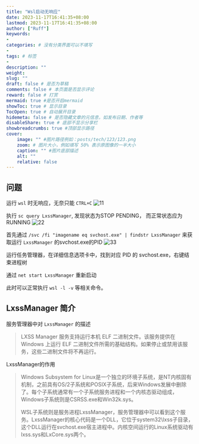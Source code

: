 ```yaml
---
title: "Wsl启动无响应"
date: 2023-11-17T16:41:35+08:00
lastmod: 2023-11-17T16:41:35+08:00
author: ["Ruff"]
keywords: 
- 
categories: # 没有分类界面可以不填写
- 
tags: # 标签
- 
description: ""
weight:
slug: ""
draft: false # 是否为草稿
comments: false # 本页面是否显示评论
reward: false # 打赏
mermaid: true #是否开启mermaid
showToc: true # 显示目录
TocOpen: true # 自动展开目录
hidemeta: false # 是否隐藏文章的元信息，如发布日期、作者等
disableShare: true # 底部不显示分享栏
showbreadcrumbs: true #顶部显示路径
cover:
    image: "" #图片路径例如：posts/tech/123/123.png
    zoom: # 图片大小，例如填写 50% 表示原图像的一半大小
    caption: "" #图片底部描述
    alt: ""
    relative: false
---
```


## 问题

运行 `wsl` 时无响应，无奈只能 `CTRL+C`
![11](wsl.png)

执行 `sc query LxssManager`, 发现状态为STOP PENDING， 而正常状态应为 RUNNING
![22](query.png)

首先通过 `/svc /fi "imagename eq svchost.exe" | findstr LxssManager` 来获取运行 `LxssManager` 的svchost.exe的PID
![33](pid.png)

运行任务管理器，在详细信息选项卡中，找到对应 PID 的 svchost.exe，右键结束进程树

通过 `net start LxssManager` 重新启动

此时可以正常执行 `wsl -l -v` 等相关命令。

## LxssManager 简介

服务管理器中对 `LxssManager` 的描述
> LXSS Manager 服务支持运行本机 ELF 二进制文件。该服务提供在 Windows 上运行 ELF 二进制文件所需的基础结构。如果停止或禁用该服务，这些二进制文件将不再运行。

LxssManager的作用
>Windows Subsystem for Linux是一个独立的环境子系统，是NT内核固有机制，之前具有OS/2子系统和POSIX子系统，后来Windows发展中删除了。每个子系统通常有一个子系统服务进程和一个内核态驱动组成，Windows子系统则是CSRSS.exe和Win32k.sys。
>
>WSL子系统则是服务进程LxssManager，服务管理器中可以看到这个服务。LxssManager的核心代码是一个DLL，它位于system32\lxss子目录，这个DLL运行在svchost.exe宿主进程中。内核空间运行的Linux系统驱动有lxss.sys和LxCore.sys两个。
